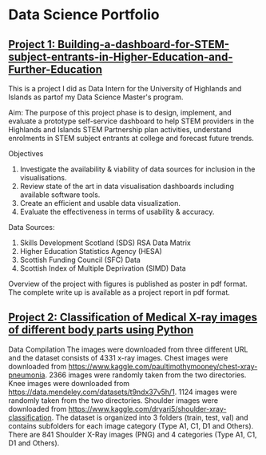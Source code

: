# Data Science Portfolio 

## [Project 1: Building-a-dashboard-for-STEM-subject-entrants-in-Higher-Education-and-Further-Education](https://github.com/Juweria-Ali/Building-a-dashboard-for-STEM-subject-entrants-in-Higher-Education-and-Further-Education)

This is a project I did as Data Intern for the University of Highlands and Islands as partof my Data Science Master's program.

Aim:
The purpose of this project phase is to design, implement, and evaluate a prototype self-service
dashboard to help STEM providers in the Highlands and Islands STEM Partnership plan activities,
understand enrolments in STEM subject entrants at college and forecast future trends.

Objectives
1. Investigate the availability & viability of data sources for inclusion in the visualisations.
2. Review state of the art in data visualisation dashboards including available software tools.
3. Create an efficient and usable data visualization.
4. Evaluate the effectiveness in terms of usability & accuracy.

Data Sources:
1. Skills Development Scotland (SDS) RSA Data Matrix
2. Higher Education Statistics Agency (HESA)
3. Scottish Funding Council (SFC) Data
4. Scottish Index of Multiple Deprivation (SIMD) Data

Overview of the project with figures is published as poster in pdf format.
The complete write up is available as a project report in pdf format.

## [Project 2: Classification of Medical X-ray images of different body parts using Python](https://github.com/Juweria-Ali/Machine-Learning-using-Python)

Data Compilation
The images were downloaded from three different URL and the dataset consists of 4331 x-ray images.
Chest images were downloaded from https://www.kaggle.com/paultimothymooney/chest-xray-pneumonia. 2366 images were randomly taken from the two directories.
Knee images were downloaded from https://data.mendeley.com/datasets/t9ndx37v5h/1. 1124 images were randomly taken from the two directories.
Shoulder images were downloaded from https://www.kaggle.com/dryari5/shoulder-xray-classification. The dataset is organized into 3 folders (train, test, val) and contains subfolders for each image category (Type A1, C1, D1 and Others). There are 841 Shoulder X-Ray images (PNG) and 4 categories (Type A1, C1, D1 and Others).

